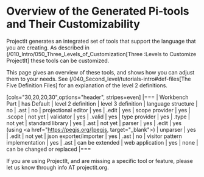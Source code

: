 






# Overview of the Generated Pi-tools and Their Customizability

ProjectIt generates an integrated set of tools that support the language that you are creating.
As described in (/010_Intro/050_Three_Levels_of_Customization[Three :Levels to Customize ProjectIt] these
tools can be customized.

This page gives an overview of these tools, and shows how you can adjust them to your needs.
See (/040_Second_level/tutorials-intro#def-files[The Five Definition Files] for an explanation of the level 2
definitions.

[cols="30,20,20,30",options="header", stripes=even]
|===
| Workbench Part | has Default | level 2 definition | level 3 definition
| language structure | no | .ast | no
| projectional editor | yes | .edit | yes
| scope provider | yes | .scope | not yet
| validator | yes | .valid | yes
| type provider | yes | .type | not yet
| standard library | yes | .ast | not yet
| parser | yes | .edit | yes (using <a href="https://pegjs.org/[pegjs, target="_blank">)
| unparser | yes | .edit | not yet
| json exporter/importer | yes | .ast | no
| visitor pattern implementation | yes | .ast | can be extended
| web application | yes | none | can be changed or replaced
|===

If you are using ProjectIt, and are missing a specific tool or feature, please let us know through info AT projectit.org.


